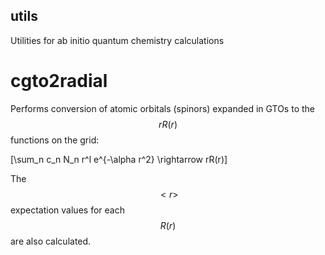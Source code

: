 ## utils
Utilities for ab initio quantum chemistry calculations

# cgto2radial
Performs conversion of atomic orbitals (spinors) expanded in GTOs to the $$rR(r)$$ functions on the grid:

[\sum_n c_n N_n r^l e^{-\alpha r^2} \rightarrow rR(r)]

The $$<r>$$ expectation values for each $$R(r)$$ are also calculated.

